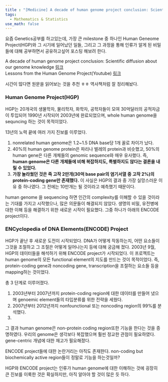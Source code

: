 ```yaml
---
title : "[Medicine] A decade of human genome project conclusion: Scientific diffusion about our genome knowledge"
tags:
  - Mathematics & Statistics
use_math: false
---
```


요즘 Genetics공부를 하고있는데, 가장 큰 milestone 중 하나인 Human Geneome Project(HGP)와 그 시기에 일어났던 일들, 그리고 그 과정을 통해 인류가 알게 된 비밀들에 대해 공부하면서 공유하고싶어 포스팅 해보려 한다.

A decade of human genome project conclusion: Scientific diffusion about our genome knowledge
[링크](https://iubmb.onlinelibrary.wiley.com/doi/full/10.1002/bmb.20952)  
Lessons from the Human Genome Project(Youtube)
[링크](https://www.youtube.com/watch?v=qOW5e4BgEa4)

시간이 많다면 원문을 읽어보는 것을 추천 ㅎㅎ 역사책처럼 잘 정리해놨다.

### Human Genome Project(HGP)
HGP는 20개국의 생물학자, 물리학자, 화학자, 공학자들이 모여 30억달러의 공적자금이 투입되어 1990년 시작되어 2003년에 완료되었으며, whole human genome을 sequncing 하는 것이 목적이었다.  
  
13년의 노력 끝에 여러 가지 진보를 이루었다.
1. nonrelated human genome은 1.2~1.5 DNA base당 1개 꼴로 차이가 났다.  
2. 40%의 human genome protein은 파리나 벌레의 protein과 비슷했고, 50%의 human gene은 다른 개체들의 genomic sequence와 매우 유사했다. 즉, **human genome은 다른 개체들에 비해 복잡하지도, 특별하지도 않다는 결론을 내릴 수 있었다.**  
3. **가장 놀라웠던 것은 즉 고작 2만개(30억 base pair의 염기서열 중 고작 2%)의 protein-coding gene만 존재했다.** 이 사실은 HGP의 결과 중 가장 실망스러운 이유 중 하나였다. 그 전에는 10만개는 될 것이라고 예측했기 때문이다.  
  
human genome 을 sequencing 하면 인간의 complexity를 이해할 수 있을 것이라는 기대를 가지고 시작했으나, 많은 의문들이 해결되지 않았다. 생명의 비밀, 유전병에 대한 이해 등을 해결하기 위한 새로운 시작이 필요했다. 그중 하나가 아래의 ENCODE project이다.

### ENCyclopedia of DNA Elements(ENCODE) Project
HGP가 끝난 후 새로운 도전이 시작되었다. DNA가 어떻게 작동하는지, 어떤 요소들이 그것을 조절하고 그 조절은 어떻게 일어나는지 등에 대해 궁금해 졌다. 2003년 9월, HGP의 데이터들을 해석하기 위해 ENCODE project가 시작되었다. 이 프로젝트는 human genome의 모든 functional element의 지도를 만드는 것이 목적이었다. 즉, protein-coding gene과 noncoding gene, transcription을 조절하는 요소들 등을 mapping하는 것이었다.  
  
총 3 단계로 이루어졌다.  
1. 2003년부터 2007년까지 protein-coding region에 대한 데이터를 만들어 냈으며 genoemic element들의 타입분류를 위한 전략을 세웠다.
2. 2007년부터 2012년까지 nonfounctional 또는 noncoding region의 99%를 분석했다.
3. 
그 결과 human genome은 non-protein coding region또한 기능을 한다는 것을 증명하였다. 우리의 genome은 생각보다 복잡했으며 훨씬 정교한 관점이 필요하였다. gene-centric 개념에 대한 재고가 필요해졌다.   

ENCODE project들에 대한 논란거리는 아직도 존재한다. non-coding but biochemically active region들이 정말로 기능을 하는것일까?  

HGP와 ENCODE project는 인류가 human genome에 대한 이해하는 것에 굉장히 큰 진보를 이룩한 것은 확실하지만, 아직 알아야 할 것이 많은 듯 하다. 
